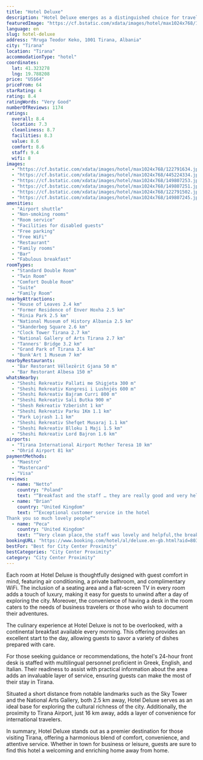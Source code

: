 ```yaml
---
title: "Hotel Deluxe"
description: "Hotel Deluxe emerges as a distinguished choice for travelers seeking comfort and convenience in the heart of Tirana."
featuredImage: "https://cf.bstatic.com/xdata/images/hotel/max1024x768/122791634.jpg?k=25acbc14cb381fcb8cb099abca2e073f3097d132287f9a1df878fdb187bb9988&o=&hp=1"
language: en
slug: hotel-deluxe
address: "Rruga Teodor Keko, 1001 Tirana, Albania"
city: "Tirana"
location: "Tirana"
accommodationType: "hotel"
coordinates:
  lat: 41.323278
  lng: 19.788208
price: "US$64"
priceFrom: 64
starRating: 4
rating: 8.4
ratingWords: "Very Good"
numberOfReviews: 1174
ratings:
  overall: 8.4
  location: 7.3
  cleanliness: 8.7
  facilities: 8.3
  value: 8.6
  comfort: 8.6
  staff: 9.4
  wifi: 8
images:
  - "https://cf.bstatic.com/xdata/images/hotel/max1024x768/122791634.jpg?k=25acbc14cb381fcb8cb099abca2e073f3097d132287f9a1df878fdb187bb9988&o=&hp=1"
  - "https://cf.bstatic.com/xdata/images/hotel/max1024x768/445224334.jpg?k=9a08b24f55b1107b7ebe89bae78ba80e4fc7ef848bcaaa452e61b3e52933fd91&o=&hp=1"
  - "https://cf.bstatic.com/xdata/images/hotel/max1024x768/149807253.jpg?k=622c599c21b687630e12b7880fd5199adcde7c980d2e2206520c02c48af730ee&o=&hp=1"
  - "https://cf.bstatic.com/xdata/images/hotel/max1024x768/149807251.jpg?k=3d54b8698a1541b476dff8a7364829d8eb53420ab67e5a1b9254c884a5b28bf6&o=&hp=1"
  - "https://cf.bstatic.com/xdata/images/hotel/max1024x768/122791502.jpg?k=cef536a7a56706be6bfab04fdb0e8674b14630a91148509b1957c549105589f2&o=&hp=1"
  - "https://cf.bstatic.com/xdata/images/hotel/max1024x768/149807245.jpg?k=1c51d0f74e692d69ed400b47121e48797bd34fe22c8597e847fb78fd5fc64dd2&o=&hp=1"
amenities:
  - "Airport shuttle"
  - "Non-smoking rooms"
  - "Room service"
  - "Facilities for disabled guests"
  - "Free parking"
  - "Free WiFi"
  - "Restaurant"
  - "Family rooms"
  - "Bar"
  - "Fabulous breakfast"
roomTypes:
  - "Standard Double Room"
  - "Twin Room"
  - "Comfort Double Room"
  - "Suite"
  - "Family Room"
nearbyAttractions:
  - "House of Leaves 2.4 km"
  - "Former Residence of Enver Hoxha 2.5 km"
  - "Rinia Park 2.5 km"
  - "National Museum of History Albania 2.5 km"
  - "Skanderbeg Square 2.6 km"
  - "Clock Tower Tirana 2.7 km"
  - "National Gallery of Arts Tirana 2.7 km"
  - "Tanners' Bridge 3.2 km"
  - "Grand Park of Tirana 3.4 km"
  - "Bunk'Art 1 Museum 7 km"
nearbyRestaurants:
  - "Bar Restorant Vëllezërit Gjana 50 m"
  - "Bar Restorant Albesa 150 m"
whatsNearby:
  - "Sheshi Rekreativ Pallati me Shigjeta 300 m"
  - "Sheshi Rekreativ Kongresi i Lushnjës 600 m"
  - "Sheshi Rekreativ Bajram Curri 800 m"
  - "Sheshi Rekreativ Sali Butka 900 m"
  - "Shesh Rekreativ Yzberisht 1 km"
  - "Sheshi Rekreativ Parku 1Km 1.1 km"
  - "Park Lojrash 1.1 km"
  - "Sheshi Rekreativ Shefqet Musaraj 1.1 km"
  - "Sheshi Rekreativ Blloku 1 Maji 1.5 km"
  - "Sheshi Rekreativ Lord Bajron 1.6 km"
airports:
  - "Tirana International Airport Mother Teresa 10 km"
  - "Ohrid Airport 81 km"
paymentMethods:
  - "Maestro"
  - "Mastercard"
  - "Visa"
reviews:
  - name: "Netto"
    country: "Poland"
    text: "“Breakfast and the staff … they are really good and very helpful and very friendly and professional.”"
  - name: "Brian"
    country: "United Kingdom"
    text: "“Exceptional customer service in the hotel
Thank you so much lovely people”"
  - name: "Peca"
    country: "United Kingdom"
    text: "“Very clean place,the staff was lovely and helpful,the breakfast was very fresh .”"
bookingURL: "https://www.booking.com/hotel/al/deluxe.en-gb.html?aid=8035640"
bestFor: "Best for City Center Proximity"
bestCategories: "City Center Proximity"
category: "City Center Proximity"
---
```


Each room at Hotel Deluxe is thoughtfully designed with guest comfort in mind, featuring air conditioning, a private bathroom, and complimentary WiFi. The inclusion of a seating area and a flat-screen TV in every room adds a touch of luxury, making it easy for guests to unwind after a day of exploring the city. Moreover, the convenience of having a desk in the room caters to the needs of business travelers or those who wish to document their adventures.

The culinary experience at Hotel Deluxe is not to be overlooked, with a continental breakfast available every morning. This offering provides an excellent start to the day, allowing guests to savor a variety of dishes prepared with care.

For those seeking guidance or recommendations, the hotel's 24-hour front desk is staffed with multilingual personnel proficient in Greek, English, and Italian. Their readiness to assist with practical information about the area adds an invaluable layer of service, ensuring guests can make the most of their stay in Tirana.

Situated a short distance from notable landmarks such as the Sky Tower and the National Arts Gallery, both 2.5 km away, Hotel Deluxe serves as an ideal base for exploring the cultural richness of the city. Additionally, the proximity to Tirana Airport, just 16 km away, adds a layer of convenience for international travelers.

In summary, Hotel Deluxe stands out as a premier destination for those visiting Tirana, offering a harmonious blend of comfort, convenience, and attentive service. Whether in town for business or leisure, guests are sure to find this hotel a welcoming and enriching home away from home.